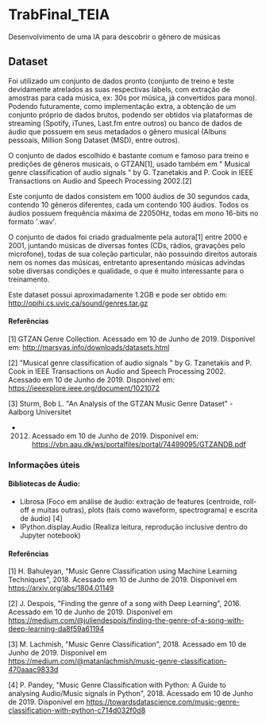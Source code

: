 # TrabFinal_TEIA
Desenvolvimento de uma IA para descobrir o gênero de músicas

## Dataset
Foi utilizado um conjunto de dados pronto (conjunto de treino e teste devidamente atrelados as suas respectivas labels, com extração de amostras para cada música, ex: 30s por música, já convertidos para mono). Podendo futuramente, como implementação extra, a obtenção de um conjunto próprio de dados brutos, podendo ser obtidos via plataformas de streaming (Spotify, iTunes, Last.fm entre outros) ou banco de dados de áudio que possuem em seus metadados o gênero musical (Albuns pessoais, Million Song Dataset (MSD), entre outros).

O conjunto de dados escolhido é bastante comum e famoso para treino e predições de gêneros musicais, o GTZAN[1], usado também em " Musical genre classification of audio signals " by G. Tzanetakis and P. Cook in IEEE Transactions on Audio and Speech Processing 2002.[2]

Este conjunto de dados consistem em 1000 áudios de 30 segundos cada, contendo 10 gêneros diferentes, cada um contendo 100 áudios. Todos os áudios possuem frequência máxima de 22050Hz, todas em mono 16-bits no formato '.wav'.

O conjunto de dados foi criado gradualmente pela autora[1] entre 2000 e 2001, juntando músicas de diversas fontes (CDs, rádios, gravações pelo microfone), todas de sua coleção particular, não possuindo direitos autorais nem os nomes das músicas, entretanto apresentando músicas advindas sobe diversas condições e qualidade, o que é muito interessante para o treinamento.

Este dataset possui aproximadamente 1.2GB e pode ser obtido em: http://opihi.cs.uvic.ca/sound/genres.tar.gz

#### Referências
[1] GTZAN Genre Collection. Acessado em 10 de Junho de 2019. Disponivel em: http://marsyas.info/downloads/datasets.html

[2] "Musical genre classification of audio signals " by G. Tzanetakis and P. Cook in IEEE Transactions on Audio and Speech Processing 2002. Acessado em 10 de Junho de 2019. Disponível em: https://ieeexplore.ieee.org/document/1021072

[3] Sturm, Bob L. "An Analysis of the GTZAN Music Genre Dataset" - Aalborg Universitet
 - 2012. Acessado em 10 de Junho de 2019. Disponível em: https://vbn.aau.dk/ws/portalfiles/portal/74499095/GTZANDB.pdf

### Informações úteis
#### Bibliotecas de Áudio:
- Librosa (Foco em análise de áudio: extração de features (centroide, roll-off e muitas outras), plots (taís como waveform, spectrograma) e escrita de áudio) [4]
- IPython.display.Audio (Realiza leitura, reprodução inclusive dentro do Jupyter notebook)

#### Referências
[1] H. Bahuleyan, "Music Genre Classification using Machine Learning Techniques", 2018. Acessado em 10 de Junho de 2019. Disponível em https://arxiv.org/abs/1804.01149

[2] J. Despois, "Finding the genre of a song with Deep Learning", 2016. Acessado em 10 de Junho de 2019. Disponível em https://medium.com/@juliendespois/finding-the-genre-of-a-song-with-deep-learning-da8f59a61194

[3] M. Lachmish, "Music Genre Classification", 2018. Acessado em 10 de Junho de 2019. Disponível em https://medium.com/@matanlachmish/music-genre-classification-470aaac9833d

[4] P. Pandey, "Music Genre Classification with Python: A Guide to analysing Audio/Music signals in Python", 2018. Acessado em 10 de Junho de 2019. Disponível em https://towardsdatascience.com/music-genre-classification-with-python-c714d032f0d8
